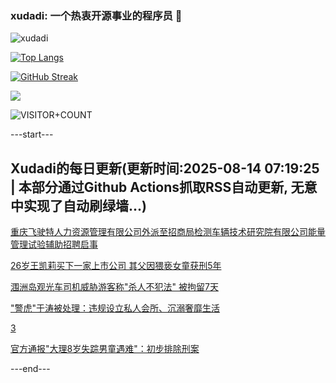 ### xudadi: 一个热衷开源事业的程序员 👋

![xudadi](https://github-readme-stats-git-masterorgs-github-readme-stats-team.vercel.app/api?username=xudadi)

[![Top Langs](https://github-readme-stats.vercel.app/api/top-langs/?username=xudadi)](https://github.com/anuraghazra/github-readme-stats)

[![GitHub Streak](https://streak-stats.demolab.com?user=xudadi&locale=zh_Hans)](https://git.io/streak-stats)

![](https://raw.githubusercontent.com/xudadi/xudadi/main/assets/github-contribution-grid-snake.svg)

![VISITOR+COUNT](https://komarev.com/ghpvc/?username=xudadi&label=VISITOR+COUNT)


---start---

## Xudadi的每日更新(更新时间:2025-08-14 07:19:25 | 本部分通过Github Actions抓取RSS自动更新, 无意中实现了自动刷绿墙...)

[重庆飞驶特人力资源管理有限公司外派至招商局检测车辆技术研究院有限公司能量管理试验辅助招聘启事](https://www.gongkaoleida.com/article/2564989)

[26岁王凯莉买下一家上市公司 其父因猥亵女童获刑5年](https://m.163.com/news/article/K6SHOFAB0512B07B.html)

[涠洲岛观光车司机威胁游客称"杀人不犯法" 被拘留7天](https://m.163.com/news/article/K6RVSAQS05345ARG.html)

["警虎"于涛被处理：违规设立私人会所、沉溺奢靡生活](https://m.163.com/news/article/K6SEAJDK05345ARG.html)

[3](https://m.163.com/touch/news/sub/domestic)

[官方通报"大理8岁失踪男童遇难"：初步排除刑案](https://m.163.com/news/article/K6SFPECU0001899O.html)

---end---
